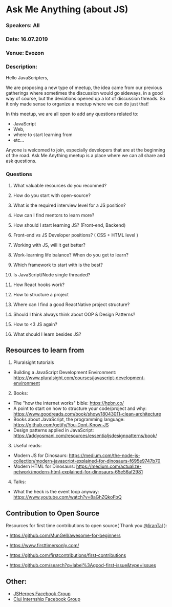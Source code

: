 # Ask Me Anything (about JS)
### Speakers: All
### Date: 16.07.2019
### Venue: Evozon
### Description:
Hello JavaScripters,

We are proposing a new type of meetup, the idea came from our previous gatherings where sometimes the discussion would go sideways, in a good way of course, but the deviations opened up a lot of discussion threads. So it only made sense to organize a meetup where we can do just that!

In this meetup, we are all open to add any questions related to:
* JavaScript
* Web,
* where to start learning from
* etc…

Anyone is welcomed to join, especially developers that are at the beginning of the road.
Ask Me Anything meetup is a place where we can all share and ask questions.

### Questions
1. What valuable resources do you recomned?

2. How do you start with open-source?

3. What is the required interview level for a JS position?

4. How can I find mentors to learn more?

5. How should I start learning JS? (Front-end, Backend)

6. Front-end vs JS Developer positions? ( CSS + HTML level )

7. Working with JS, will it get better?

8. Work-learning life balance? When do you get to learn?

9. Which framework to start with is the best?

10. Is JavaScript/Node single threaded?
11. How React hooks work?
12. How to structure a project
13. Where can I find a good ReactNative project structure?
14. Should I think always think about OOP & Design Patterns?
15. How to <3 JS again?
16. What should I learn besides JS?

## Resources to learn from
1. Pluralsight tutorials
 - Building a JavaScript Development Environment: https://www.pluralsight.com/courses/javascript-development-environment
2. Books:
 - The "how the internet works" bible: https://hpbn.co/
 - A point to start on how to structure your code/project and why: https://www.goodreads.com/book/show/18043011-clean-architecture
 - Books about JavaScript, the programming language: https://github.com/getify/You-Dont-Know-JS 
 - Design patterns applied in JavaScript: https://addyosmani.com/resources/essentialjsdesignpatterns/book/
3. Useful reads:
 - Modern JS for Dinosaurs: https://medium.com/the-node-js-collection/modern-javascript-explained-for-dinosaurs-f695e9747b70
 - Modern HTML for Dinosaurs: https://medium.com/actualize-network/modern-html-explained-for-dinosaurs-65e56af2981
4. Talks:
 - What the heck is the event loop anyway: https://www.youtube.com/watch?v=8aGhZQkoFbQ

## Contribution to Open Source
Resources for first time contributions to open source( Thank you [@liranTal](https://github.com/lirantal) ):

• https://github.com/MunGell/awesome-for-beginners

• https://www.firsttimersonly.com/

• https://github.com/firstcontributions/first-contributions

• https://github.com/search?q=label%3Agood-first-issue&type=Issues


## Other:
- [JSHeroes Facebook Group](https://www.facebook.com/groups/jsheroes/)
- [Cluj Internship Facebook Group](https://www.facebook.com/groups/130745720636961/)
